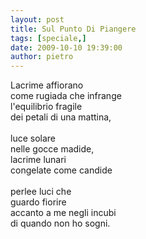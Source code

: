 ```yaml
---
layout: post
title: Sul Punto Di Piangere
tags: [speciale,]
date: 2009-10-10 19:39:00
author: pietro
---
```

Lacrime affiorano<br/>come rugiada che infrange<br/>l'equilibrio fragile<br/>dei petali di una mattina,<br/><br/>luce solare<br/>nelle gocce madide,<br/>lacrime lunari<br/>congelate come candide<br/><br/>perlee luci che<br/>guardo fiorire<br/>accanto a me negli incubi<br/>di quando non ho sogni.
